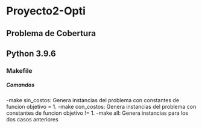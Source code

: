 # Proyecto2-Opti
## Problema de Cobertura
## Python 3.9.6

### Makefile

##### Comandos
-make sin_costos: Genera instancias del problema con constantes de funcion objetivo = 1.
-make con_costos: Genera instancias del problema con constantes de funcion objetivo != 1.
-make all: Genera instancias para los dos casos anteriores
